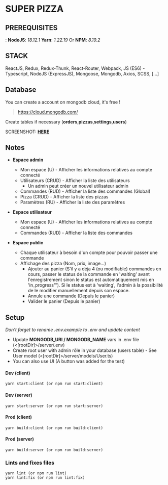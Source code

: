 # SUPER PIZZA

## PREREQUISITES
:
**NodeJS**: *18.12.1*
**Yarn**: *1.22.19*
Or **NPM**: *8.19.2*

## STACK

ReactJS, Redux, Redux-Thunk, React-Router, Webpack, JS (ES6) - Typescript, NodeJS (ExpressJS), Mongoose, Mongodb, Axios, SCSS, [...]

## Database

You can create a account on mongodb cloud, it's free !

> https://cloud.mongodb.com/

Create tables if necessary (**orders**,**pizzas**,**settings**,**users**)

SCREENSHOT: **[HERE](https://drive.google.com/file/d/1X8Vnb_ZMiI2OATm6C-sYE-q-nwmDmPz9/view?usp=sharing)**

## Notes

-   **Espace admin**

    -   Mon espace (U) - Afficher les informations relatives au compte connecté
    -   Utilisateurs (CRUD) - Afficher la liste des utilisateurs
        -   Un admin peut créer un nouvel utilisateur admin
    -   Commandes (RUD) - Afficher la liste des commandes (Global)
    -   Pizza (CRUD) - Afficher la liste des pizzas
    -   Paramètres (RU) - Afficher la liste des paramètres

-   **Espace utilisateur**

    -   Mon espace (U) - Afficher les informations relatives au compte connecté
    -   Commandes (RUD) - Afficher la liste des commandes

-   **Espace public**
    -   Chaque utilisateur à besoin d'un compte pour pouvoir passer une commande
    -   Affichage des pizza (Nom, prix, image...)
        -   Ajouter au panier (S'il y a déja 4 (ou modifiable) commandes en cours, passer le status de la commande
            en 'waiting' avant l'enregistrement sinon le status est automatiquement mis en 'in_progress'"). Si le status est à 'waiting', l'admin à la possibilité de le modifier manuellement depuis son espace.
        -   Annule une commande (Depuis le panier)
        -   Valider le panier (Depuis le panier)

## Setup

*Don't forget to rename .env.example to .env and update content*

- Update **MONGODB_URI / MONGODB_NAME** vars in .env file (<[rootDir]>/server/.env)
- Create root user with admin rôle in your database (users table) - See User model (<[rootDir]>/server/models/User.ts)
- You can also use UI (A button was added for the test)

#### Dev (client)

```
yarn start:client (or npm run start:client)
```

#### Dev (server)

```
yarn start:server (or npm run start:server)
```

#### Prod (client)

```
yarn build:client (or npm run build:client)
```

#### Prod (server)

```
yarn build:server (or npm run build:server)
```

### Lints and fixes files

```
yarn lint (or npm run lint)
yarn lint:fix (or npm run lint:fix)
```

